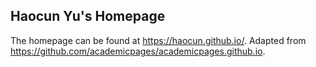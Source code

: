 ## Haocun Yu's Homepage

The homepage can be found at https://haocun.github.io/.
Adapted from https://github.com/academicpages/academicpages.github.io.
